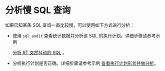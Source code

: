 分析慢 SQL 查询 
===============================



如果已知某条 SQL 查询一直比较慢，可以使用如下方式进行分析：

* 使用 `sql_audit` 查看统计数据并分析该 SQL 的执行计划。详细步骤请参考示例

  [分析 RT 突然抖动的 SQL](../4.sql-performance-analysis-example/2.sql-statement-that-analyzes-sudden-jitter-of-rt.md) 。
  

* 分析执行计划是否正确。详细步骤请参考示例 [查看执行计划形状并做分析](../4.sql-performance-analysis-example/3.view-and-analyze-the-execution-plan.md)。

  



